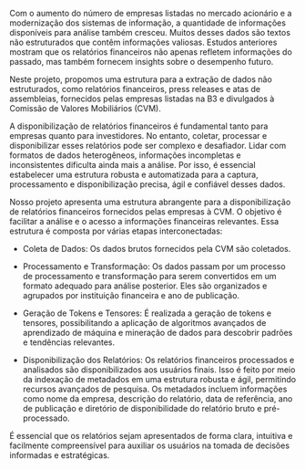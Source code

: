 
Com o aumento do número de empresas listadas no mercado acionário e a modernização dos sistemas de informação, a quantidade de informações disponíveis para análise também cresceu. Muitos desses dados são textos não estruturados que contêm informações valiosas. Estudos anteriores mostram que os relatórios financeiros não apenas refletem informações do passado, mas também fornecem insights sobre o desempenho futuro.

Neste projeto, propomos uma estrutura para a extração de dados não estruturados, como relatórios financeiros, press releases e atas de assembleias, fornecidos pelas empresas listadas na B3 e divulgados à Comissão de Valores Mobiliários (CVM).

A disponibilização de relatórios financeiros é fundamental tanto para empresas quanto para investidores. No entanto, coletar, processar e disponibilizar esses relatórios pode ser complexo e desafiador. Lidar com formatos de dados heterogêneos, informações incompletas e inconsistentes dificulta ainda mais a análise. Por isso, é essencial estabelecer uma estrutura robusta e automatizada para a captura, processamento e disponibilização precisa, ágil e confiável desses dados.

Nosso projeto apresenta uma estrutura abrangente para a disponibilização de relatórios financeiros fornecidos pelas empresas à CVM. O objetivo é facilitar a análise e o acesso a informações financeiras relevantes. Essa estrutura é composta por várias etapas interconectadas:

* Coleta de Dados: Os dados brutos fornecidos pela CVM são coletados.

*  Processamento e Transformação: Os dados passam por um processo de processamento e transformação para serem convertidos em um formato adequado para análise posterior. Eles são organizados e agrupados por instituição financeira e ano de publicação.

* Geração de Tokens e Tensores: É realizada a geração de tokens e tensores, possibilitando a aplicação de algoritmos avançados de aprendizado de máquina e mineração de dados para descobrir padrões e tendências relevantes.

* Disponibilização dos Relatórios: Os relatórios financeiros processados e analisados são disponibilizados aos usuários finais. Isso é feito por meio da indexação de metadados em uma estrutura robusta e ágil, permitindo recursos avançados de pesquisa. Os metadados incluem informações como nome da empresa, descrição do relatório, data de referência, ano de publicação e diretório de disponibilidade do relatório bruto e pré-processado.

É essencial que os relatórios sejam apresentados de forma clara, intuitiva e facilmente compreensível para auxiliar os usuários na tomada de decisões informadas e estratégicas.


